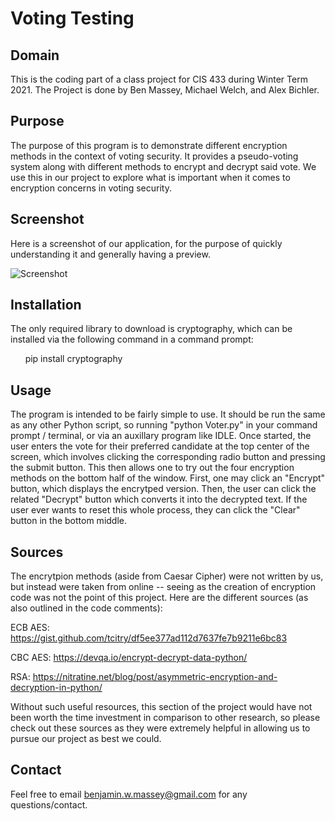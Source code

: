 # Voting Testing

## Domain

This is the coding part of a class project for CIS 433 during Winter Term 2021.
The Project is done by Ben Massey, Michael Welch, and Alex Bichler.

## Purpose

The purpose of this program is to demonstrate different encryption methods in
the context of voting security. It provides a pseudo-voting system along with
different methods to encrypt and decrypt said vote. We use this in our project
to explore what is important when it comes to encryption concerns in voting security.

## Screenshot

Here is a screenshot of our application, for the purpose of quickly understanding
it and generally having a preview. 

![Screenshot](https://i.imgur.com/7KqbF1Y.png)

## Installation

The only required library to download is cryptography, which can be installed
via the following command in a command prompt:

&nbsp;&nbsp;&nbsp;&nbsp;&nbsp;&nbsp;pip install cryptography

## Usage

The program is intended to be fairly simple to use.
It should be run the same as any other Python script,
so running "python Voter.py" in your command
prompt / terminal, or via an auxillary program like IDLE.
Once started, the user enters the vote for their preferred
candidate at the top center of the screen, which involves 
clicking the corresponding radio button and pressing the submit
button. This then allows one to try out the four encryption
methods on the bottom half of the window. First, one may click an "Encrypt"
button, which displays the encrytped version. Then, the user can
click the related "Decrypt" button which converts it into the decrypted
text. If the user ever wants to reset this whole process, they can click
the "Clear" button in the bottom middle.

## Sources

The encrytpion methods (aside from Caesar Cipher) were not written by us, but
instead were taken from online -- seeing as the creation of encryption code
was not the point of this project. Here are the different sources (as also
outlined in the code comments):

ECB AES: https://gist.github.com/tcitry/df5ee377ad112d7637fe7b9211e6bc83

CBC AES: https://devqa.io/encrypt-decrypt-data-python/

RSA: https://nitratine.net/blog/post/asymmetric-encryption-and-decryption-in-python/

Without such useful resources, this section of the project would have not been
worth the time investment in comparison to other research, so please check out
these sources as they were extremely helpful in allowing us to pursue our project
as best we could.

## Contact

Feel free to email benjamin.w.massey@gmail.com for any questions/contact.
